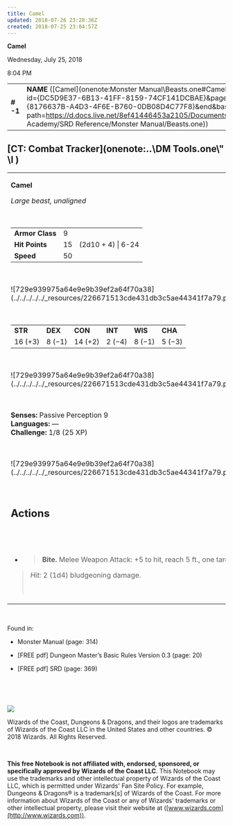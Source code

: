 ```yaml
---
title: Camel
updated: 2018-07-26 23:28:36Z
created: 2018-07-25 23:04:57Z
---
```


**Camel**

Wednesday, July 25, 2018

8:04 PM

|           |                                                                                                                                                                                                                                                                                          |       |        |        |     |       |       |
|-----------|------------------------------------------------------------------------------------------------------------------------------------------------------------------------------------------------------------------------------------------------------------------------------------------|-------|--------|--------|-----|-------|-------|
| **\# -1** | **NAME** ([Camel](onenote:Monster Manual\\Beasts.one#Camel&section-id={DC5D9E37-6B13-41FF-8159-74CF141DCBAE}&page-id={8176637B-A4D3-4F6E-B760-0DB08D4C77F8}&end&base-path=https://d.docs.live.net/8ef41446453a2105/Documents/Adventure Academy/SRD Reference/Monster Manual/Beasts.one)) | **9** | **15** | **15** | \-  | Notes | 25 XP |

## [CT: Combat Tracker](onenote:..\\DM Tools.one\\" \l )

<table><tbody><tr class="odd"><td><p><strong>Camel</strong></p><p><em>Large beast, unaligned</em></p><p> </p><table><tbody><tr class="odd"><td><strong>Armor Class</strong></td><td>9</td><td> </td></tr><tr class="even"><td><strong>Hit Points</strong></td><td>15</td><td>(2d10 + 4) | 6-24</td></tr><tr class="odd"><td><strong>Speed</strong></td><td>50</td><td> </td></tr></tbody></table><p> </p><p>![729e939975a64e9e9b39ef2a64f70a38](../../../../../_resources/226671513cde431db3c5ae44341f7a79.png)</p><p> </p><table><tbody><tr class="odd"><td><strong>STR</strong></td><td><strong>DEX</strong></td><td><strong>CON</strong></td><td><strong>INT</strong></td><td><strong>WIS</strong></td><td><strong>CHA</strong></td></tr><tr class="even"><td>16 (+3)</td><td>8 (−1)</td><td>14 (+2)</td><td>2 (−4)</td><td>8 (−1)</td><td>5 (−3)</td></tr></tbody></table><p> </p><p>![729e939975a64e9e9b39ef2a64f70a38](../../../../../_resources/226671513cde431db3c5ae44341f7a79.png)</p><p> </p><p><strong>Senses:</strong> Passive Perception 9<br />
<strong>Languages:</strong> —<br />
<strong>Challenge:</strong> 1/8 (25 XP)</p><p> </p><p>![729e939975a64e9e9b39ef2a64f70a38](../../../../../_resources/226671513cde431db3c5ae44341f7a79.png)</p><p> </p><h2 id="actions"><strong>Actions</strong></h2><h2 id="section"> </h2><ul><li><blockquote><p><strong>Bite.</strong> Melee Weapon Attack: +5 to hit, reach 5 ft., one target.</p></blockquote></li></ul><blockquote><p><em>Hit:</em> 2 (1d4) bludgeoning damage.</p><p> </p></blockquote></td></tr></tbody></table>

 

Found in:

-   Monster Manual (page: 314)

-   \[FREE pdf\] Dungeon Master’s Basic Rules Version 0.3 (page: 20)

-   \[FREE pdf\] SRD (page: 369)

 

 

![](tmp\media\image2.png)

Wizards of the Coast, Dungeons & Dragons, and their logos are trademarks of Wizards of the Coast LLC in the United States and other countries. © 2018 Wizards. All Rights Reserved.

 

**This free Notebook is not affiliated with, endorsed, sponsored, or specifically approved by Wizards of the Coast LLC**. This Notebook may use the trademarks and other intellectual property of Wizards of the Coast LLC, which is permitted under Wizards' Fan Site Policy. For example, Dungeons & Dragons® is a trademark\[s\] of Wizards of the Coast. For more information about Wizards of the Coast or any of Wizards' trademarks or other intellectual property, please visit their website at ([www.wizards.com](http://www.wizards.com)).
